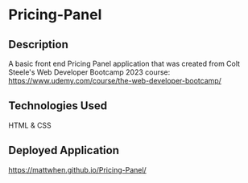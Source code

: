 # Pricing-Panel

## Description
A basic front end Pricing Panel application that was created from Colt Steele's Web Developer Bootcamp 2023 course:
https://www.udemy.com/course/the-web-developer-bootcamp/ 

## Technologies Used
HTML & CSS

## Deployed Application
https://mattwhen.github.io/Pricing-Panel/